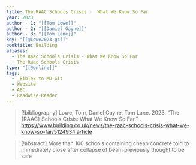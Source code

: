 ```yaml
---
title: The RAAC Schools Crisis -  What We Know So Far
year: 2023
author - 1: "[[Tom Lowe]]"
author - 2: "[[Daniel Gayne]]"
author - 3: "[[Tom Lane]]"
key: "[[@Lowe2023-gc]]"
booktitle: Building
aliases:
  - The Raac Schools Crisis - What We Know So Far
  - The Raac Schools Crisis
type: "[[@online]]"
tags:
  - _BibTex-to-MD-Git
  - Website
  - AEC
  - Readwise-Reader
---
```


> [!bibliography]
> Lowe, Tom, Daniel Gayne, Tom Lane. 2023. “The {RAAC} Schools Crisis: What We Know So Far.” . https://www.building.co.uk/news/the-raac-schools-crisis-what-we-know-so-far/5124934.article

> [!abstract]
> More than 100 schools containing cheap concrete told to immediately close after collapse of beam previously thought to be safe